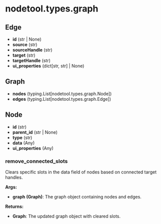 # nodetool.types.graph

## Edge

- **id** (str | None)
- **source** (str)
- **sourceHandle** (str)
- **target** (str)
- **targetHandle** (str)
- **ui_properties** (dict[str, str] | None)

## Graph

- **nodes** (typing.List[nodetool.types.graph.Node])
- **edges** (typing.List[nodetool.types.graph.Edge])

## Node

- **id** (str)
- **parent_id** (str | None)
- **type** (str)
- **data** (Any)
- **ui_properties** (Any)

### remove_connected_slots

Clears specific slots in the data field of nodes based on connected target handles.


**Args:**

- **graph (Graph)**: The graph object containing nodes and edges.


**Returns:**

- **Graph**: The updated graph object with cleared slots.
